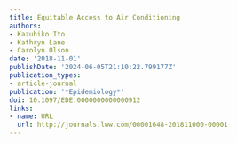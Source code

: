 ```yaml
---
title: Equitable Access to Air Conditioning
authors:
- Kazuhiko Ito
- Kathryn Lane
- Carolyn Olson
date: '2018-11-01'
publishDate: '2024-06-05T21:10:22.799177Z'
publication_types:
- article-journal
publication: '*Epidemiology*'
doi: 10.1097/EDE.0000000000000912
links:
- name: URL
  url: http://journals.lww.com/00001648-201811000-00001
---
```

